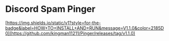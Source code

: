 # Discord Spam Pinger

[https://img.shields.io/static/v1?style=for-the-badge&label=HOW+TO+INSTALL+AND+RUN&message=V1.1.0&color=2185D0](https://github.com/kingman11211/Pinger/releases/tag/v1.1.0)
